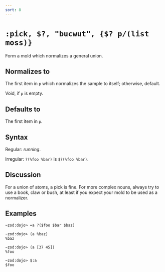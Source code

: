 ```yaml
---
sort: 8
---
```


# `:pick, $?, "bucwut", {$? p/(list moss)}`

Form a mold which normalizes a general union.

## Normalizes to

The first item in `p` which normalizes the sample to itself;
otherwise, default.

Void, if `p` is empty.

## Defaults to

The first item in `p`. 

## Syntax

Regular: *running*.

Irregular: `?(%foo %bar)` is `$?(%foo %bar)`.

## Discussion

For a union of atoms, a pick is fine.  For more complex nouns,
always try to use a book, claw or bush, at least if you expect
your mold to be used as a normalizer.

## Examples

```
~zod:dojo> =a ?($foo $bar $baz)

~zod:dojo> (a %baz)
%baz

~zod:dojo> (a [37 45])
%foo

~zod:dojo> $:a
$foo
```
